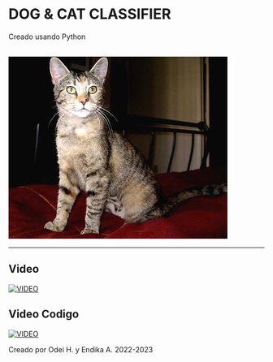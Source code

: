 # DOG & CAT CLASSIFIER<br>

Creado usando Python<br><br>

![alt text](project_image.jpg)

---


## Video
[![VIDEO](http://img.youtube.com/vi/89BA7UG2XS8/0.jpg)](https://www.youtube.com/watch?v=89BA7UG2XS8 "Video")

## Video Codigo
[![VIDEO](http://img.youtube.com/vi/PlR-ZUXZUCc/0.jpg)](https://www.youtube.com/watch?v=PlR-ZUXZUCc "Video2")

Creado por Odei H. y Endika A.  2022-2023


